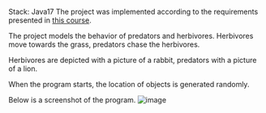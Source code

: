 Stack: Java17
The project was implemented according to the requirements presented in [this course](https://zhukovsd.github.io/java-backend-learning-course/Projects/Simulation/).

The project models the behavior of predators and herbivores. Herbivores move towards the grass, predators chase the herbivores.

Herbivores are depicted with a picture of a rabbit, predators with a picture of a lion.

When the program starts, the location of objects is generated randomly.

Below is a screenshot of the program.
![image](https://github.com/BondarevM/Simulation/assets/99888305/9421c14f-e09c-458e-b7bc-80db787c5a2b)
